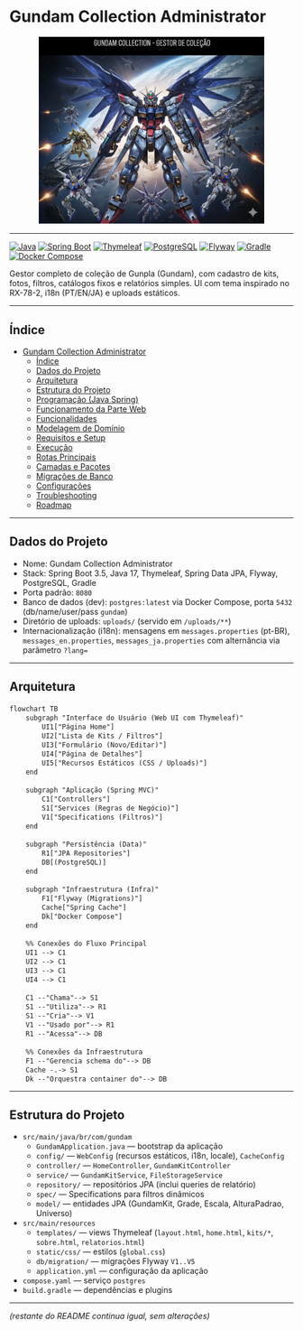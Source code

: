 # Gundam Collection Administrator

<div align="center">
  <img src="./gundam.png" alt="Gundam Collection Administrator" width="400" />
</div>

---

[![Java](https://img.shields.io/badge/Java-17-007396?logo=openjdk&logoColor=white)](https://adoptium.net)
[![Spring Boot](https://img.shields.io/badge/Spring%20Boot-3.5.x-6DB33F?logo=spring-boot&logoColor=white)](https://spring.io/projects/spring-boot)
[![Thymeleaf](https://img.shields.io/badge/Thymeleaf-3.x-005F0F?logo=thymeleaf&logoColor=white)](https://www.thymeleaf.org/)
[![PostgreSQL](https://img.shields.io/badge/PostgreSQL-17-336791?logo=postgresql&logoColor=white)](https://www.postgresql.org/)
[![Flyway](https://img.shields.io/badge/Flyway-11.x-CC0200?logo=flyway&logoColor=white)](https://flywaydb.org/)
[![Gradle](https://img.shields.io/badge/Gradle-8.x-02303A?logo=gradle&logoColor=white)](https://gradle.org/)
[![Docker Compose](https://img.shields.io/badge/Docker%20Compose-OK-2496ED?logo=docker&logoColor=white)](https://docs.docker.com/compose/)

Gestor completo de coleção de Gunpla (Gundam), com cadastro de kits, fotos, filtros, catálogos fixos e relatórios simples. UI com tema inspirado no RX-78-2, i18n (PT/EN/JA) e uploads estáticos.

---

## Índice

- [Gundam Collection Administrator](#gundam-collection-administrator)
  - [Índice](#índice)
  - [Dados do Projeto](#dados-do-projeto)
  - [Arquitetura](#arquitetura)
  - [Estrutura do Projeto](#estrutura-do-projeto)
  - [Programação (Java Spring)](#programação-java-spring)
  - [Funcionamento da Parte Web](#funcionamento-da-parte-web)
  - [Funcionalidades](#funcionalidades)
  - [Modelagem de Domínio](#modelagem-de-domínio)
  - [Requisitos e Setup](#requisitos-e-setup)
  - [Execução](#execução)
  - [Rotas Principais](#rotas-principais)
  - [Camadas e Pacotes](#camadas-e-pacotes)
  - [Migrações de Banco](#migrações-de-banco)
  - [Configurações](#configurações)
  - [Troubleshooting](#troubleshooting)
  - [Roadmap](#roadmap)

---

## Dados do Projeto

- Nome: Gundam Collection Administrator
- Stack: Spring Boot 3.5, Java 17, Thymeleaf, Spring Data JPA, Flyway, PostgreSQL, Gradle
- Porta padrão: `8080`
- Banco de dados (dev): `postgres:latest` via Docker Compose, porta `5432` (db/name/user/pass `gundam`)
- Diretório de uploads: `uploads/` (servido em `/uploads/**`)
- Internacionalização (i18n): mensagens em `messages.properties` (pt-BR), `messages_en.properties`, `messages_ja.properties` com alternância via parâmetro `?lang=`

---

## Arquitetura

```mermaid
flowchart TB
    subgraph "Interface do Usuário (Web UI com Thymeleaf)"
        UI1["Página Home"]
        UI2["Lista de Kits / Filtros"]
        UI3["Formulário (Novo/Editar)"]
        UI4["Página de Detalhes"]
        UI5["Recursos Estáticos (CSS / Uploads)"]
    end

    subgraph "Aplicação (Spring MVC)"
        C1["Controllers"]
        S1["Services (Regras de Negócio)"]
        V1["Specifications (Filtros)"]
    end

    subgraph "Persistência (Data)"
        R1["JPA Repositories"]
        DB[(PostgreSQL)]
    end

    subgraph "Infraestrutura (Infra)"
        F1["Flyway (Migrations)"]
        Cache["Spring Cache"]
        Dk["Docker Compose"]
    end

    %% Conexões do Fluxo Principal
    UI1 --> C1
    UI2 --> C1
    UI3 --> C1
    UI4 --> C1

    C1 --"Chama"--> S1
    S1 --"Utiliza"--> R1
    S1 --"Cria"--> V1
    V1 --"Usado por"--> R1
    R1 --"Acessa"--> DB

    %% Conexões da Infraestrutura
    F1 --"Gerencia schema do"--> DB
    Cache -.-> S1
    Dk --"Orquestra container do"--> DB
```

---

## Estrutura do Projeto

- `src/main/java/br/com/gundam`
  - `GundamApplication.java` — bootstrap da aplicação
  - `config/` — `WebConfig` (recursos estáticos, i18n, locale), `CacheConfig`
  - `controller/` — `HomeController`, `GundamKitController`
  - `service/` — `GundamKitService`, `FileStorageService`
  - `repository/` — repositórios JPA (inclui queries de relatório)
  - `spec/` — Specifications para filtros dinâmicos
  - `model/` — entidades JPA (GundamKit, Grade, Escala, AlturaPadrao, Universo)
- `src/main/resources`
  - `templates/` — views Thymeleaf (`layout.html`, `home.html`, `kits/*`, `sobre.html`, `relatorios.html`)
  - `static/css/` — estilos (`global.css`)
  - `db/migration/` — migrações Flyway `V1..V5`
  - `application.yml` — configuração da aplicação
- `compose.yaml` — serviço `postgres`
- `build.gradle` — dependências e plugins

---

*(restante do README continua igual, sem alterações)*
